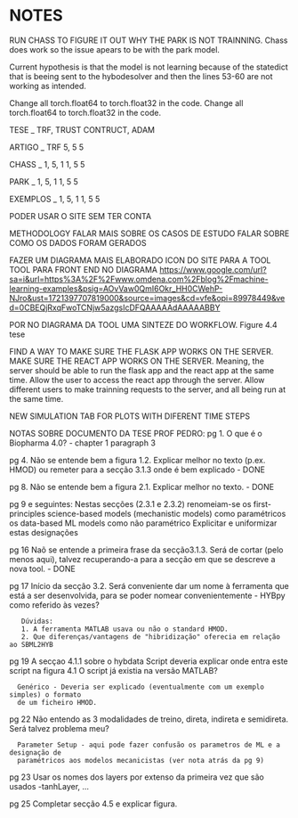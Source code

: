 # NOTES

RUN CHASS TO FIGURE IT OUT WHY THE PARK IS NOT TRAINNING. Chass does work so the issue apears to be with the park model.

Current hypothesis is that the model is not learning because of the statedict that is beeing sent to
the hybodesolver and then the lines 53-60 are not working as intended.

Change all torch.float64 to torch.float32 in the code.
Change all torch.float64 to torch.float32 in the code.

TESE \_ TRF, TRUST CONTRUCT, ADAM

ARTIGO \_ TRF 5, 5 5

CHASS \_ 1, 5, 1 1, 5 5

PARK \_ 1, 5, 1 1, 5 5

EXEMPLOS \_ 1, 5, 1 1, 5 5

PODER USAR O SITE SEM TER CONTA

METHODOLOGY FALAR MAIS SOBRE OS CASOS DE ESTUDO
FALAR SOBRE COMO OS DADOS FORAM GERADOS

FAZER UM DIAGRAMA MAIS ELABORADO ICON DO SITE PARA A TOOL
TOOL PARA FRONT END NO DIAGRAMA
https://www.google.com/url?sa=i&url=https%3A%2F%2Fwww.omdena.com%2Fblog%2Fmachine-learning-examples&psig=AOvVaw0QmI6Okr_HH0CWehP-NJro&ust=1721397707819000&source=images&cd=vfe&opi=89978449&ved=0CBEQjRxqFwoTCNjw5azgsIcDFQAAAAAdAAAAABBY

POR NO DIAGRAMA DA TOOL UMA SINTEZE DO WORKFLOW. Figure 4.4 tese

FIND A WAY TO MAKE SURE THE FLASK APP WORKS ON THE SERVER.
MAKE SURE THE REACT APP WORKS ON THE SERVER.
Meaning, the server should be able to run the flask app and the react app at the same time. Allow the user to access the react app through the server. Allow different users to make trainning requests to the server, and all being run at the same time.

NEW SIMULATION TAB FOR PLOTS WITH DIFERENT TIME STEPS

NOTAS SOBRE DOCUMENTO DA TESE PROF PEDRO:
pg 1. O que é o Biopharma 4.0? - chapter 1 paragraph 3

pg 4. Não se entende bem a figura 1.2. Explicar melhor no texto (p.ex. HMOD) ou remeter
para a secção 3.1.3 onde é bem explicado - DONE

pg 8. Não se entende bem a figura 2.1. Explicar melhor no texto. - DONE

pg 9 e seguintes:
Nestas secções (2.3.1 e 2.3.2) renomeiam-se
os first-principles science-based models (mechanistic models) como paramétricos
os data-based ML models como não paramétrico
Explicitar e uniformizar estas designações

pg 16 Naõ se entende a primeira frase da secção3.1.3. Será de cortar (pelo menos aqui),
talvez recuperando-a para a secção em que se descreve a nova tool. - DONE

pg 17 Início da secção 3.2. Será conveniente dar um nome à ferramenta que está a ser
desenvolvida, para se poder nomear convenientemente - HYBpy como referido às vezes?

       Dúvidas:
       1. A ferramenta MATLAB usava ou não o standard HMOD.
       2. Que diferenças/vantagens de "hibridização" oferecia em relação ao SBML2HYB

pg 19 A secçao 4.1.1 sobre o hybdata Script deveria explicar onde entra este script na
figura 4.1
O script já existia na versão MATLAB?

      Genérico - Deveria ser explicado (eventualmente com um exemplo simples) o formato
      de um ficheiro HMOD.

pg 22 Não entendo as 3 modalidades de treino, direta, indireta e semidireta.
Será talvez problema meu?

      Parameter Setup - aqui pode fazer confusão os parametros de ML e a designação de
      paramétricos aos modelos mecanicistas (ver nota atrás da pg 9)

pg 23 Usar os nomes dos layers por extenso da primeira vez que são usados -tanhLayer, ...

pg 25 Completar secção 4.5 e explicar figura.
